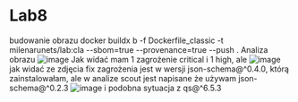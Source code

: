# Lab8
budowanie obrazu
docker buildx b -f Dockerfile_classic -t milenarunets/lab:cla --sbom=true --provenance=true --push .
Analiza obrazu 
![image](https://github.com/Indrawi1/Lab8/assets/98088474/2b4e2a32-0b7d-4796-9a27-d1dfee99efb3)
Jak widać mam 1 zagrożenie critical i 1 high, ale 
![image](https://github.com/Indrawi1/Lab8/assets/98088474/0dea7db6-564a-4c6e-95c6-0bc8c15cb5b5)
jak widać ze zdjęcia fix zagrożenia jest w wersji json-schema@^0.4.0, którą zainstalowałam, ale w analize scout jest napisane że używam json-schema@^0.2.3
![image](https://github.com/Indrawi1/Lab8/assets/98088474/bd1dbbdb-e6e7-429f-8456-afbc56c99e6c)
i podobna sytuacja z qs@^6.5.3



